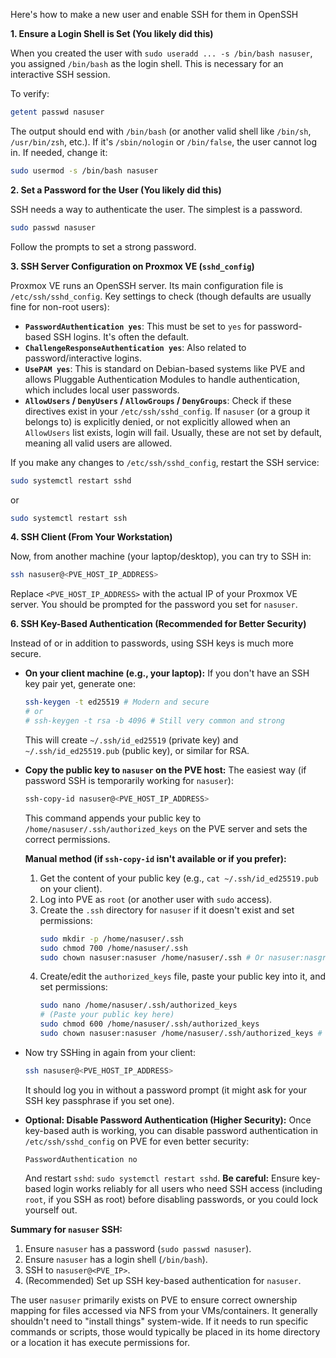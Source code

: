 Here's how to make a new user and enable SSH for them in OpenSSH

**1. Ensure a Login Shell is Set (You likely did this)**

When you created the user with `sudo useradd ... -s /bin/bash nasuser`, you assigned `/bin/bash` as the login shell. This is necessary for an interactive SSH session.

To verify:
```bash
getent passwd nasuser
```
The output should end with `/bin/bash` (or another valid shell like `/bin/sh`, `/usr/bin/zsh`, etc.). If it's `/sbin/nologin` or `/bin/false`, the user cannot log in.
If needed, change it:
```bash
sudo usermod -s /bin/bash nasuser
```

**2. Set a Password for the User (You likely did this)**

SSH needs a way to authenticate the user. The simplest is a password.
```bash
sudo passwd nasuser
```
Follow the prompts to set a strong password.

**3. SSH Server Configuration on Proxmox VE (`sshd_config`)**

Proxmox VE runs an OpenSSH server. Its main configuration file is `/etc/ssh/sshd_config`.
Key settings to check (though defaults are usually fine for non-root users):

*   **`PasswordAuthentication yes`**: This must be set to `yes` for password-based SSH logins. It's often the default.
*   **`ChallengeResponseAuthentication yes`**: Also related to password/interactive logins.
*   **`UsePAM yes`**: This is standard on Debian-based systems like PVE and allows Pluggable Authentication Modules to handle authentication, which includes local user passwords.
*   **`AllowUsers` / `DenyUsers` / `AllowGroups` / `DenyGroups`**: Check if these directives exist in your `/etc/ssh/sshd_config`. If `nasuser` (or a group it belongs to) is explicitly denied, or not explicitly allowed when an `AllowUsers` list exists, login will fail. Usually, these are not set by default, meaning all valid users are allowed.

If you make any changes to `/etc/ssh/sshd_config`, restart the SSH service:
```bash
sudo systemctl restart sshd
```
or
```bash
sudo systemctl restart ssh
```

**4. SSH Client (From Your Workstation)**

Now, from another machine (your laptop/desktop), you can try to SSH in:
```bash
ssh nasuser@<PVE_HOST_IP_ADDRESS>
```
Replace `<PVE_HOST_IP_ADDRESS>` with the actual IP of your Proxmox VE server. You should be prompted for the password you set for `nasuser`.

**6. SSH Key-Based Authentication (Recommended for Better Security)**

Instead of or in addition to passwords, using SSH keys is much more secure.

*   **On your client machine (e.g., your laptop):**
    If you don't have an SSH key pair yet, generate one:
    ```bash
    ssh-keygen -t ed25519 # Modern and secure
    # or
    # ssh-keygen -t rsa -b 4096 # Still very common and strong
    ```
    This will create `~/.ssh/id_ed25519` (private key) and `~/.ssh/id_ed25519.pub` (public key), or similar for RSA.

*   **Copy the public key to `nasuser` on the PVE host:**
    The easiest way (if password SSH is temporarily working for `nasuser`):
    ```bash
    ssh-copy-id nasuser@<PVE_HOST_IP_ADDRESS>
    ```
    This command appends your public key to `/home/nasuser/.ssh/authorized_keys` on the PVE server and sets the correct permissions.

    **Manual method (if `ssh-copy-id` isn't available or if you prefer):**
    1.  Get the content of your public key (e.g., `cat ~/.ssh/id_ed25519.pub` on your client).
    2.  Log into PVE as `root` (or another user with `sudo` access).
    3.  Create the `.ssh` directory for `nasuser` if it doesn't exist and set permissions:
        ```bash
        sudo mkdir -p /home/nasuser/.ssh
        sudo chmod 700 /home/nasuser/.ssh
        sudo chown nasuser:nasuser /home/nasuser/.ssh # Or nasuser:nasgroup
        ```
    4.  Create/edit the `authorized_keys` file, paste your public key into it, and set permissions:
        ```bash
        sudo nano /home/nasuser/.ssh/authorized_keys
        # (Paste your public key here)
        sudo chmod 600 /home/nasuser/.ssh/authorized_keys
        sudo chown nasuser:nasuser /home/nasuser/.ssh/authorized_keys # Or nasuser:nasgroup
        ```

*   Now try SSHing in again from your client:
    ```bash
    ssh nasuser@<PVE_HOST_IP_ADDRESS>
    ```
    It should log you in without a password prompt (it might ask for your SSH key passphrase if you set one).

*   **Optional: Disable Password Authentication (Higher Security):**
    Once key-based auth is working, you can disable password authentication in `/etc/ssh/sshd_config` on PVE for even better security:
    ```
    PasswordAuthentication no
    ```
    And restart `sshd`: `sudo systemctl restart sshd`.
    **Be careful:** Ensure key-based login works reliably for all users who need SSH access (including `root`, if you SSH as root) before disabling passwords, or you could lock yourself out.

**Summary for `nasuser` SSH:**

1.  Ensure `nasuser` has a password (`sudo passwd nasuser`).
2.  Ensure `nasuser` has a login shell (`/bin/bash`).
3.  SSH to `nasuser@<PVE_IP>`.
4.  (Recommended) Set up SSH key-based authentication for `nasuser`.

The user `nasuser` primarily exists on PVE to ensure correct ownership mapping for files accessed via NFS from your VMs/containers. It generally shouldn't need to "install things" system-wide. If it needs to run specific commands or scripts, those would typically be placed in its home directory or a location it has execute permissions for.